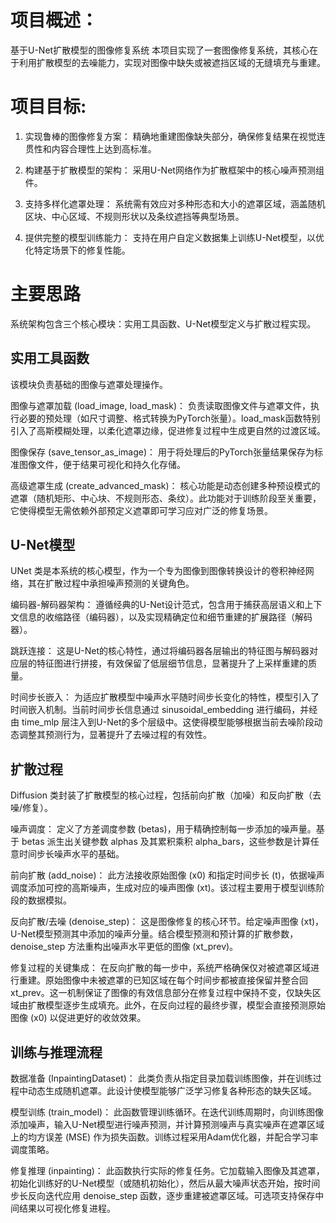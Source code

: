 # 项目概述：

基于U-Net扩散模型的图像修复系统
本项目实现了一套图像修复系统，其核心在于利用扩散模型的去噪能力，实现对图像中缺失或被遮挡区域的无缝填充与重建。

# 项目目标:

1. 实现鲁棒的图像修复方案： 精确地重建图像缺失部分，确保修复结果在视觉连贯性和内容合理性上达到高标准。

2. 构建基于扩散模型的架构： 采用U-Net网络作为扩散框架中的核心噪声预测组件。

3. 支持多样化遮罩处理： 系统需有效应对多种形态和大小的遮罩区域，涵盖随机区块、中心区域、不规则形状以及条纹遮挡等典型场景。

4. 提供完整的模型训练能力： 支持在用户自定义数据集上训练U-Net模型，以优化特定场景下的修复性能。

# 主要思路

系统架构包含三个核心模块：实用工具函数、U-Net模型定义与扩散过程实现。

## 实用工具函数

该模块负责基础的图像与遮罩处理操作。

图像与遮罩加载 (load_image, load_mask)： 负责读取图像文件与遮罩文件，执行必要的预处理（如尺寸调整、格式转换为PyTorch张量）。load_mask函数特别引入了高斯模糊处理，以柔化遮罩边缘，促进修复过程中生成更自然的过渡区域。

图像保存 (save_tensor_as_image)： 用于将处理后的PyTorch张量结果保存为标准图像文件，便于结果可视化和持久化存储。

高级遮罩生成 (create_advanced_mask)： 核心功能是动态创建多种预设模式的遮罩（随机矩形、中心块、不规则形态、条纹）。此功能对于训练阶段至关重要，它使得模型无需依赖外部预定义遮罩即可学习应对广泛的修复场景。

## U-Net模型

UNet 类是本系统的核心模型，作为一个专为图像到图像转换设计的卷积神经网络，其在扩散过程中承担噪声预测的关键角色。

编码器-解码器架构： 遵循经典的U-Net设计范式，包含用于捕获高层语义和上下文信息的收缩路径（编码器），以及实现精确定位和细节重建的扩展路径（解码器）。

跳跃连接： 这是U-Net的核心特性，通过将编码器各层输出的特征图与解码器对应层的特征图进行拼接，有效保留了低层细节信息，显著提升了上采样重建的质量。

时间步长嵌入： 为适应扩散模型中噪声水平随时间步长变化的特性，模型引入了时间嵌入机制。当前时间步长信息通过 sinusoidal_embedding 进行编码，并经由 time_mlp 层注入到U-Net的多个层级中。这使得模型能够根据当前去噪阶段动态调整其预测行为，显著提升了去噪过程的有效性。

## 扩散过程

Diffusion 类封装了扩散模型的核心过程，包括前向扩散（加噪）和反向扩散（去噪/修复）。

噪声调度： 定义了方差调度参数 (betas)，用于精确控制每一步添加的噪声量。基于 betas 派生出关键参数 alphas 及其累积乘积 alpha_bars，这些参数是计算任意时间步长噪声水平的基础。

前向扩散 (add_noise)： 此方法接收原始图像 (x0) 和指定时间步长 (t)，依据噪声调度添加可控的高斯噪声，生成对应的噪声图像 (xt)。该过程主要用于模型训练阶段的数据模拟。

反向扩散/去噪 (denoise_step)： 这是图像修复的核心环节。给定噪声图像 (xt)，U-Net模型预测其中添加的噪声分量。结合模型预测和预计算的扩散参数，denoise_step 方法重构出噪声水平更低的图像 (xt_prev)。

修复过程的关键集成： 在反向扩散的每一步中，系统严格确保仅对被遮罩区域进行重建。原始图像中未被遮罩的已知区域在每个时间步都被直接保留并整合回 xt_prev。这一机制保证了图像的有效信息部分在修复过程中保持不变，仅缺失区域由扩散模型逐步生成填充。此外，在反向过程的最终步骤，模型会直接预测原始图像 (x0) 以促进更好的收敛效果。

## 训练与推理流程

数据准备 (InpaintingDataset)： 此类负责从指定目录加载训练图像，并在训练过程中动态生成随机遮罩。此设计使模型能够广泛学习修复各种形态的缺失区域。

模型训练 (train_model)： 此函数管理训练循环。在迭代训练周期时，向训练图像添加噪声，输入U-Net模型进行噪声预测，并计算预测噪声与真实噪声在遮罩区域上的均方误差 (MSE) 作为损失函数。训练过程采用Adam优化器，并配合学习率调度策略。

修复推理 (inpainting)： 此函数执行实际的修复任务。它加载输入图像及其遮罩，初始化训练好的U-Net模型（或随机初始化），然后从最大噪声状态开始，按时间步长反向迭代应用 denoise_step 函数，逐步重建被遮罩区域。可选项支持保存中间结果以可视化修复进程。
